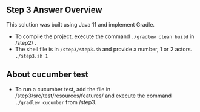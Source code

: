 
## Step 3 Answer Overview

This solution was built using Java 11 and implement Gradle.
- To compile the project, execute the command `./gradlew clean build` in /step2/ .
- The shell file is in `/step3/step3.sh` and provide a number, 1 or 2 actors.
  `./step3.sh 1 `

## About cucumber test
- To run a cucumber test, add the file in /step3/src/test/resources/features/ and execute the command `./gradlew cucumber` from /step3.

